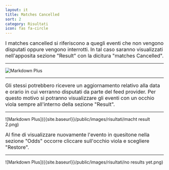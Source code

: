 ```yaml
---
layout: it
title: Matches Cancelled
sort: 2
category: Risultati
icon: fas fa-circle
---
```

<p class="message">
    
</p>

 <font size="3">I matches cancelled si riferiscono a quegli eventi che non vengono disputati oppure vengono interrotti. In tal caso saranno visualizzati nell'apposita sezione "Result" con la dicitura "matches Cancelled".</font>  

 ---

![Markdown Plus]({{site.baseurl}}/public/images/risultati/results-matches..png)

---

<font size="3">Gli stessi potrebbero ricevere un aggiornamento relativo alla data e orario in cui verranno disputati da parte del feed provider. Per questo motivo si potranno visualizzare gli eventi con un occhio viola sempre all'interno della sezione "Result".</font> 

---

![Markdown Plus]({{site.baseurl}}/public/images/risultati/macht result 2.png)

<font size="3">Al fine di visualizzare nuovamente l'evento in quesitone nella sezione "Odds" occorre cliccare sull'occhio viola e scegliere "Restore".</font> 

---

![Markdown Plus]({{site.baseurl}}/public/images/risultati/no results yet.png)




